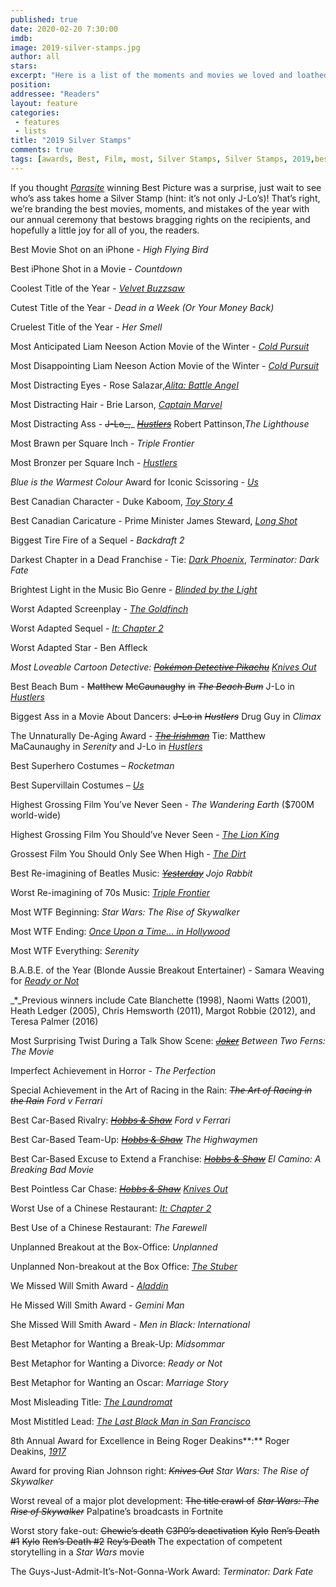 ```yaml
---
published: true
date: 2020-02-20 7:30:00
imdb: 
image: 2019-silver-stamps.jpg
author: all 
stars: 
excerpt: "Here is a list of the moments and movies we loved and loathed, the people worth praising and the half-ass efforts worth heckling."
position: 
addressee: "Readers"
layout: feature
categories: 
 - features
 - lists
title: "2019 Silver Stamps"
comments: true
tags: [awards, Best, Film, most, Silver Stamps, Silver Stamps, 2019,best of]
---
```

If you thought [_Parasite_](http://www.dearcastandcrew.com/content/2020/2/3/admit-it-parasite-is-the-best-film-of-2019.html) winning Best Picture was a surprise, just wait to see who’s ass takes home a Silver Stamp (hint: it’s not only J-Lo’s)! That’s right, we’re branding the best movies, moments, and mistakes of the year with our annual ceremony that bestows bragging rights on the recipients, and hopefully a little joy for all of you, the readers. 

Best Movie Shot on an iPhone - _High Flying Bird_

Best iPhone Shot in a Movie - _Countdown_

Coolest Title of the Year - [_Velvet Buzzsaw_](http://www.dearcastandcrew.com/content/2019/3/1/velvet-buzzsaw.html)

Cutest Title of the Year - _Dead in a Week (Or Your Money Back)_

Cruelest Title of the Year - _Her Smell_

Most Anticipated Liam Neeson Action Movie of the Winter - [_Cold Pursuit_](http://www.dearcastandcrew.com/content/2019/3/4/cold-pursuit.html)

Most Disappointing Liam Neeson Action Movie of the Winter - [_Cold Pursuit_](http://www.dearcastandcrew.com/content/2019/3/4/cold-pursuit.html)

Most Distracting Eyes - Rose Salazar,[_Alita: Battle Angel_](http://www.dearcastandcrew.com/content/2019/3/13/alita-battle-angel.html)

Most Distracting Hair - Brie Larson, [_Captain Marvel_](http://www.dearcastandcrew.com/content/2019/3/10/captain-marvel.html)

Most Distracting Ass - ~~J-Lo_,~~_ [_~~Hustlers~~_](http://www.dearcastandcrew.com/content/2019/9/17/hustlers.html) Robert Pattinson,_The_ _Lighthouse_

Most Brawn per Square Inch - _Triple Frontier_

Most Bronzer per Square Inch _-_ [_Hustlers_](http://www.dearcastandcrew.com/content/2019/9/17/hustlers.html)

_Blue is the Warmest_ _Colour_ Award for Iconic Scissoring - [_Us_](http://www.dearcastandcrew.com/content/2019/3/25/us.html)

Best Canadian Character - Duke Kaboom, [_Toy Story 4_](http://www.dearcastandcrew.com/content/2019/6/21/toy-story-4.html)

Best Canadian Caricature - Prime Minister James Steward, [_Long Shot_](http://www.dearcastandcrew.com/content/2019/5/6/long-shot.html)

Biggest Tire Fire of a Sequel - _Backdraft 2_

Darkest Chapter in a Dead Franchise - Tie: [_Dark Phoenix_](http://www.dearcastandcrew.com/content/2019/6/11/x-men-dark-phoenix.html), _Terminator: Dark Fate_

Brightest Light in the Music Bio Genre - [_Blinded by the Light_](http://www.dearcastandcrew.com/content/2019/8/25/blinded-by-the-light.html)

Worst Adapted Screenplay - [_The Goldfinch_](http://www.dearcastandcrew.com/content/2019/9/16/the-goldfinch.html)

Worst Adapted Sequel - [_It: Chapter 2_](http://www.dearcastandcrew.com/content/2019/9/14/it-chapter-two.html)

Worst Adapted Star - Ben Affleck

_Most Loveable Cartoon Detective:_ [_~~Pokémon Detective Pikachu~~_](http://www.dearcastandcrew.com/content/2019/5/14/pokemon-detective-pikachu.html) [_Knives Out_](http://www.dearcastandcrew.com/content/2019/12/12/knives-out.html)

Best Beach Bum - ~~Matthew~~ ~~McCaunaughy~~ ~~in~~ _~~The Beach Bum~~_ J-Lo in [_Hustlers_](http://www.dearcastandcrew.com/content/2019/9/17/hustlers.html)

Biggest Ass in a Movie About Dancers: ~~J-Lo in~~ _~~Hustlers~~_ Drug Guy in _Climax_

The Unnaturally De-Aging Award - [_~~The Irishman~~_](http://www.dearcastandcrew.com/content/2019/11/15/the-irishman.html) Tie: Matthew MaCaunaughy in _Serenity_ and J-Lo in [_Hustlers_](http://www.dearcastandcrew.com/content/2019/9/17/hustlers.html)

Best Superhero Costumes – _Rocketman_

Best Supervillain Costumes – [_Us_](http://www.dearcastandcrew.com/content/2019/3/25/us.html)

Highest Grossing Film You’ve Never Seen - _The Wandering Earth_ ($700M world-wide)

Highest Grossing Film You Should’ve Never Seen - [_The Lion King_](http://www.dearcastandcrew.com/content/2019/7/30/the-lion-king.html)

Grossest Film You Should Only See When High - [_The Dirt_](http://www.dearcastandcrew.com/content/2019/3/27/the-dirt.html)

Best Re-imagining of Beatles Music: [_~~Yesterday~~_](http://www.dearcastandcrew.com/content/2019/7/3/yesterday.html) _Jojo_ _Rabbit_

Worst Re-imagining of 70s Music: [_Triple Frontier_](http://www.dearcastandcrew.com/content/2019/4/4/triple-frontier.html)

Most WTF Beginning: _Star Wars:_ _The Rise of Skywalker_

Most WTF Ending: [_Once Upon a Time... in Hollywood_](http://www.dearcastandcrew.com/content/2019/7/30/once-upon-a-time-in-hollywood.html)

Most WTF Everything: _Serenity_

B.A.B.E. of the Year (Blonde Aussie Breakout Entertainer) - Samara Weaving for [_Ready or Not_](http://www.dearcastandcrew.com/content/2019/9/5/ready-or-not.html)

_*_Previous winners include Cate Blanchette (1998), Naomi Watts (2001), Heath Ledger (2005), Chris Hemsworth (2011), Margot Robbie (2012), and Teresa Palmer (2016)

Most Surprising Twist During a Talk Show Scene: [_~~Joker~~_](http://www.dearcastandcrew.com/content/2019/10/10/joker.html) _Between Two Ferns: The Movie_

Imperfect Achievement in Horror - _The Perfection_

Special Achievement in the Art of Racing in the Rain: _~~The Art of Racing in the Rain~~_ _Ford v Ferrari_

Best Car-Based Rivalry: [_~~Hobbs & Shaw~~_](http://www.dearcastandcrew.com/content/2019/8/26/fast-and-furious-presents-hobbs-and-shaw.html) _Ford v Ferrari_

Best Car-Based Team-Up: [_~~Hobbs & Shaw~~_](http://www.dearcastandcrew.com/content/2019/8/26/fast-and-furious-presents-hobbs-and-shaw.html) _The Highwaymen_

Best Car-Based Excuse to Extend a Franchise: [_~~Hobbs & Shaw~~_](http://www.dearcastandcrew.com/content/2019/8/26/fast-and-furious-presents-hobbs-and-shaw.html) _El Camino: A Breaking Bad Movie_

Best Pointless Car Chase: [_~~Hobbs & Shaw~~_](http://www.dearcastandcrew.com/content/2019/8/26/fast-and-furious-presents-hobbs-and-shaw.html) [_Knives Out_](http://www.dearcastandcrew.com/content/2019/12/12/knives-out.html)

Worst Use of a Chinese Restaurant: [_It: Chapter 2_](http://www.dearcastandcrew.com/content/2019/9/14/it-chapter-two.html)

Best Use of a Chinese Restaurant: _The Farewell_

Unplanned Breakout at the Box-Office: _Unplanned_

Unplanned Non-breakout at the Box Office: [_The Stuber_](http://www.dearcastandcrew.com/content/2019/7/11/stuber.html)

We Missed Will Smith Award - [_Aladdin_](http://www.dearcastandcrew.com/content/2019/5/27/aladdin.html)

He Missed Will Smith Award - _Gemini Man_

She Missed Will Smith Award - _Men in Black: International_

Best Metaphor for Wanting a Break-Up: _Midsommar_

Best Metaphor for Wanting a Divorce: _Ready or Not_

Best Metaphor for Wanting an Oscar: _Marriage Story_ 

Most Misleading Title: [_The Laundromat_](http://www.dearcastandcrew.com/content/2019/10/28/the-laundromat.html)

Most Mistitled Lead: [_The Last Black Man in San Francisco_](http://www.dearcastandcrew.com/content/2020/2/14/face-it-the-last-black-man-in-san-francisco-is-the-best-film-of-2019.html)

8th Annual Award for Excellence in Being Roger Deakins**:** Roger Deakins, [_1917_](http://www.dearcastandcrew.com/content/2020/2/14/1917.html)

Award for proving Rian Johnson right: _~~Knives Out~~_ _Star Wars: The Rise of Skywalker_

Worst reveal of a major plot development: ~~The title crawl of~~ _~~Star Wars: The Rise of Skywalker~~_ Palpatine’s broadcasts in Fortnite

Worst story fake-out: ~~Chewie’s death~~ ~~C3P0’s deactivation~~ ~~Kylo~~ ~~Ren’s Death #1~~ ~~Kylo~~ ~~Ren’s Death #2~~ ~~Rey’s Death~~ The expectation of competent storytelling in a _Star Wars_ movie

The Guys-Just-Admit-It’s-Not-Gonna-Work Award: _Terminator: Dark Fate_


